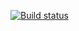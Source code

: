[![Build status](https://ci.appveyor.com/api/projects/status/1d2cnx74ywc10ffl?svg=true)](https://ci.appveyor.com/project/Sergeevna01/postmanecho)
